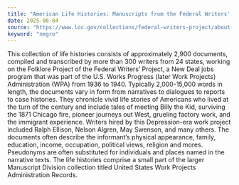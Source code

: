 ```yaml
---
title: "American Life Histories: Manuscripts from the Federal Writers' Project, 1936-1940"
date: 2025-06-04
source: "https://www.loc.gov/collections/federal-writers-project/about-this-collection/"
keyword: "negro"
---
```


This collection of life histories consists of approximately 2,900 documents, compiled and transcribed by more than 300 writers from 24 states, working on the Folklore Project of the Federal Writers’ Project, a New Deal jobs program that was part of the U.S. Works Progress (later Work Projects) Administration (WPA) from 1936 to 1940. Typically 2,000-15,000 words in length, the documents vary in form from narratives to dialogues to reports to case histories. They chronicle vivid life stories of Americans who lived at the turn of the century and include tales of meeting Billy the Kid, surviving the 1871 Chicago fire, pioneer journeys out West, grueling factory work, and the immigrant experience. Writers hired by this Depression-era work project included Ralph Ellison, Nelson Algren, May Swenson, and many others. The documents often describe the informant’s physical appearance, family, education, income, occupation, political views, religion and mores. Pseudonyms are often substituted for individuals and places named in the narrative texts. The life histories comprise a small part of the larger Manuscript Division collection titled United States Work Projects Administration Records.

